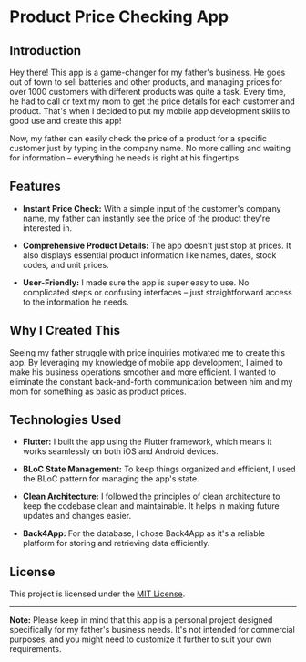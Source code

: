 # Product Price Checking App

## Introduction

Hey there! This app is a game-changer for my father's business. He goes out of town to sell batteries and other products, and managing prices for over 1000 customers with different products was quite a task. Every time, he had to call or text my mom to get the price details for each customer and product. That's when I decided to put my mobile app development skills to good use and create this app!

Now, my father can easily check the price of a product for a specific customer just by typing in the company name. No more calling and waiting for information – everything he needs is right at his fingertips.

## Features

- **Instant Price Check:** With a simple input of the customer's company name, my father can instantly see the price of the product they're interested in.

- **Comprehensive Product Details:** The app doesn't just stop at prices. It also displays essential product information like names, dates, stock codes, and unit prices.

- **User-Friendly:** I made sure the app is super easy to use. No complicated steps or confusing interfaces – just straightforward access to the information he needs.

## Why I Created This

Seeing my father struggle with price inquiries motivated me to create this app. By leveraging my knowledge of mobile app development, I aimed to make his business operations smoother and more efficient. I wanted to eliminate the constant back-and-forth communication between him and my mom for something as basic as product prices.

## Technologies Used

- **Flutter:** I built the app using the Flutter framework, which means it works seamlessly on both iOS and Android devices.

- **BLoC State Management:** To keep things organized and efficient, I used the BLoC pattern for managing the app's state.

- **Clean Architecture:** I followed the principles of clean architecture to keep the codebase clean and maintainable. It helps in making future updates and changes easier.

- **Back4App:** For the database, I chose Back4App as it's a reliable platform for storing and retrieving data efficiently.


## License

This project is licensed under the [MIT License](LICENSE).

---

**Note:** Please keep in mind that this app is a personal project designed specifically for my father's business needs. It's not intended for commercial purposes, and you might need to customize it further to suit your own requirements.
